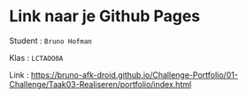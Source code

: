 # Link naar je Github Pages

Student : `Bruno Hofman`

Klas    : `LCTAOO0A`

Link    : https://bruno-afk-droid.github.io/Challenge-Portfolio/01-Challenge/Taak03-Realiseren/portfolio/index.html
